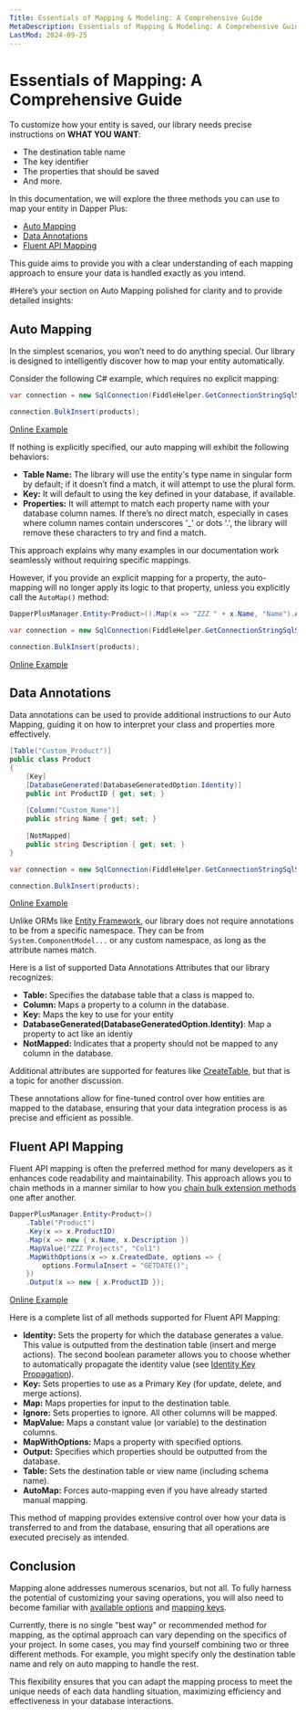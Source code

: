 ```yaml
---
Title: Essentials of Mapping & Modeling: A Comprehensive Guide 
MetaDescription: Essentials of Mapping & Modeling: A Comprehensive Guide 
LastMod: 2024-09-25
---
```


# Essentials of Mapping: A Comprehensive Guide

To customize how your entity is saved, our library needs precise instructions on **WHAT YOU WANT**:

- The destination table name
- The key identifier
- The properties that should be saved
- And more.

In this documentation, we will explore the three methods you can use to map your entity in Dapper Plus:

- [Auto Mapping](#auto-mapping)
- [Data Annotations](#data-annotations)
- [Fluent API Mapping](#fluent-api-mapping)

This guide aims to provide you with a clear understanding of each mapping approach to ensure your data is handled exactly as you intend.

#Here’s your section on Auto Mapping polished for clarity and to provide detailed insights:

## Auto Mapping

In the simplest scenarios, you won’t need to do anything special. Our library is designed to intelligently discover how to map your entity automatically.

Consider the following C# example, which requires no explicit mapping:

```csharp
var connection = new SqlConnection(FiddleHelper.GetConnectionStringSqlServer());

connection.BulkInsert(products);
```

[Online Example](https://dotnetfiddle.net/kgIAE1)

If nothing is explicitly specified, our auto mapping will exhibit the following behaviors:
- **Table Name:** The library will use the entity's type name in singular form by default; if it doesn’t find a match, it will attempt to use the plural form.
- **Key:** It will default to using the key defined in your database, if available.
- **Properties:** It will attempt to match each property name with your database column names. If there’s no direct match, especially in cases where column names contain underscores '_' or dots '.', the library will remove these characters to try and find a match.

This approach explains why many examples in our documentation work seamlessly without requiring specific mappings.

However, if you provide an explicit mapping for a property, the auto-mapping will no longer apply its logic to that property, unless you explicitly call the `AutoMap()` method:

```csharp
DapperPlusManager.Entity<Product>().Map(x => "ZZZ " + x.Name, "Name").AutoMap();

var connection = new SqlConnection(FiddleHelper.GetConnectionStringSqlServer());

connection.BulkInsert(products);
```

[Online Example](https://dotnetfiddle.net/SUAeRl)

## Data Annotations

Data annotations can be used to provide additional instructions to our Auto Mapping, guiding it on how to interpret your class and properties more effectively.

```csharp
[Table("Custom_Product")]
public class Product
{
    [Key]
    [DatabaseGenerated(DatabaseGeneratedOption.Identity)]
    public int ProductID { get; set; }
    
    [Column("Custom_Name")]
    public string Name { get; set; }
    
    [NotMapped]
    public string Description { get; set; }
}

var connection = new SqlConnection(FiddleHelper.GetConnectionStringSqlServer());

connection.BulkInsert(products);
```

[Online Example](https://dotnetfiddle.net/QeJb8Y)

Unlike ORMs like [Entity Framework](https://www.learnentityframeworkcore.com/configuration/data-annotation-attributes), our library does not require annotations to be from a specific namespace. They can be from `System.ComponentModel...` or any custom namespace, as long as the attribute names match.

Here is a list of supported Data Annotations Attributes that our library recognizes:

- **Table:** Specifies the database table that a class is mapped to.
- **Column:** Maps a property to a column in the database.
- **Key:** Maps the key to use for your entity
- **DatabaseGenerated(DatabaseGeneratedOption.Identity)**: Map a property to act like an identiy
- **NotMapped:** Indicates that a property should not be mapped to any column in the database.

Additional attributes are supported for features like [CreateTable](/create-table), but that is a topic for another discussion.

These annotations allow for fine-tuned control over how entities are mapped to the database, ensuring that your data integration process is as precise and efficient as possible.

## Fluent API Mapping

Fluent API mapping is often the preferred method for many developers as it enhances code readability and maintainability. This approach allows you to chain methods in a manner similar to how you [chain bulk extension methods](/bulk-extensions-methods#chaining) one after another.

```csharp
DapperPlusManager.Entity<Product>()
	.Table("Product")
	.Key(x => x.ProductID)
	.Map(x => new { x.Name, x.Description })
	.MapValue("ZZZ Projects", "Col1")
	.MapWithOptions(x => x.CreatedDate, options => {
		options.FormulaInsert = "GETDATE()";
	})
	.Output(x => new { x.ProductID });
```

[Online Example](https://dotnetfiddle.net/HsRHIp)

Here is a complete list of all methods supported for Fluent API Mapping:

- **Identity:** Sets the property for which the database generates a value. This value is outputted from the destination table (insert and merge actions). The second boolean parameter allows you to choose whether to automatically propagate the identity value (see [Identity Key Propagation](identity-key-propagation#auto-identity-propagation)).
- **Key:** Sets properties to use as a Primary Key (for update, delete, and merge actions).
- **Map:** Maps properties for input to the destination table.
- **Ignore:** Sets properties to ignore. All other columns will be mapped.
- **MapValue:** Maps a constant value (or variable) to the destination columns.
- **MapWithOptions:** Maps a property with specified options.
- **Output:** Specifies which properties should be outputted from the database.
- **Table:** Sets the destination table or view name (including schema name).
- **AutoMap:** Forces auto-mapping even if you have already started manual mapping.

This method of mapping provides extensive control over how your data is transferred to and from the database, ensuring that all operations are executed precisely as intended.

## Conclusion

Mapping alone addresses numerous scenarios, but not all. To fully harness the potential of customizing your saving operations, you will also need to become familiar with [available options](/options) and [mapping keys](/mapping-key).

Currently, there is no single "best way" or recommended method for mapping, as the optimal approach can vary depending on the specifics of your project. In some cases, you may find yourself combining two or three different methods. For example, you might specify only the destination table name and rely on auto mapping to handle the rest.

This flexibility ensures that you can adapt the mapping process to meet the unique needs of each data handling situation, maximizing efficiency and effectiveness in your database interactions.